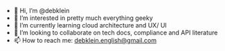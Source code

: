 - 👋 Hi, I’m @debklein
- 👀 I’m interested in pretty much everything geeky 
- 🌱 I’m currently learning cloud architecture and UX/ UI
- 💞️ I’m looking to collaborate on tech docs, compliance and API literature
- 📫 How to reach me: debklein.english@gmail.com

<!---
debklein/debklein is a ✨ special ✨ repository because its `README.md` (this file) appears on your GitHub profile.
You can click the Preview link to take a look at your changes.
--->
